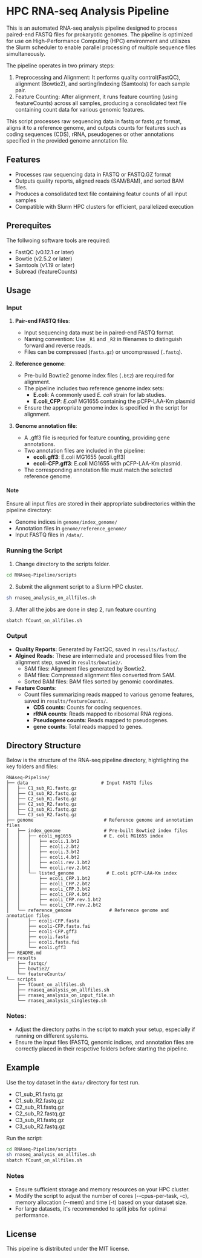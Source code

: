 # HPC RNA-seq Analysis Pipeline
This is an automated RNA-seq analysis pipeline designed to process paired-end FASTQ files for prokaryotic genomes. The pipeline is optimized for use on High-Performance Computing (HPC) environment and utiliszes the Slurm scheduler to enable parallel processing of multiple sequence files simultaneously.

The pipeline operates in two primary steps:
1. Preprocessing and Alignment: It performs quality control(FastQC), alignment (Bowtie2), and sorting/indexing (Samtools) for each sample pair. 
2. Feature Counting: After alignment, it runs feature counting (using featureCounts) across all samples, producing a consolidated text file containing count data for various genomic features. 

This script processes raw sequencing data in fastq or fastq.gz format, aligns it to a reference genome, and outputs counts for features such as coding sequences (CDS), rRNA, pseudogenes or other annotations specified in the provided genome annotation file.

## Features
- Processes raw sequencing data in FASTQ or FASTQ.GZ format
- Outputs quality reports, aligned reads (SAM/BAM), and sorted BAM files.
- Produces a consolidated text file containing featur counts of all input samples
- Compatible with Slurm HPC clusters for efficient, parallelized execution

## Prerequites
The follwoing software tools are required:
- FastQC (v0.12.1 or later)
- Bowtie (v2.5.2 or later)
- Samtools (v1.19 or later)
- Subread (featureCounts)


## Usage
### Input
1. **Pair-end FASTQ files**: 
    - Input sequencing data must be in paired-end FASTQ format.
    - Naming convention: Use `_R1` and `_R2` in filenames to distinguish forward and reverse reads.
    - Files can be compressed (`fasta.gz`) or uncompressed (`.fastq`).

2. **Reference genome**: 
    - Pre-build Bowtie2 genome index files (`.bt2`) are required for alignment.
    - The pipeline includes two reference genome index sets:
        - **E.coli**: A commonly used *E. coli* strain for lab studies.
        - **E.coli_CFP**: *E.coli* MG1655 containing the pCFP-LAA-Km plasmid 
    - Ensure the appropriate genome index is specified in the script for alignment.

3. **Genome annotation file**: 
    - A .gff3 file is requried for feature counting, providing gene annotations. 
    - Two annotation files are included in the pipeline: 
        - **ecoli.gff3**: E.coli MG1655 (ecoli.gff3)
        - **ecoli-CFP.gff3**: E.coli MG1655 with pCFP-LAA-Km plasmid.
    - The corresponding annotation file must match the selected reference genome.

#### Note
Ensure all input files are stored in their appropriate subdirectories within the pipeline directory:
- Genome indices in `genome/index_genome/`
- Annotation files in `genome/reference_genome/`
- Input FASTQ files in `/data/`.

### Running the Script
1. Change directory to the scripts folder.
```bash
cd RNAseq-Pipeline/scripts
```
2. Submit the alignment script to a Slurm HPC cluster.
```bash
sh rnaseq_analysis_on_allfiles.sh
```
3. After all the jobs are done in step 2, run feature counting
```bash
sbatch fCount_on_allfiles.sh
```

### Output
- **Quality Reports**: Generated by FastQC, saved in `results/fastqc/`.
- **Algined Reads**: These are intermediate and processed files from the alignment step, saved in `results/bowtie2/`.
    - SAM files: Alignment files generated by Bowtie2.
    - BAM files: Compressed alignment files converted from SAM.
    - Sorted BAM files: BAM files sorted by genomic coordinates.
- **Feature Counts**:
    - Count files summarizing reads mapped to various genome features, saved in `results/featureCounts/`.
        - **CDS counts**: Counts for coding sequences.
        - **rRNA counts**: Reads mapped to ribosomal RNA regions.
        - **Pseudogene counts**: Reads mapped to pseudogenes.
        - **gene counts**: Total reads mapped to genes.

## Directory Structure

Below is the structure of the RNA-seq pipeline directory, hightlighting the key folders and files:
```plaintext
RNAseq-Pipeline/
├── data                           # Input FASTQ files
│   ├── C1_sub_R1.fastq.gz
│   ├── C1_sub_R2.fastq.gz
│   ├── C2_sub_R1.fastq.gz
│   ├── C2_sub_R2.fastq.gz
│   ├── C3_sub_R1.fastq.gz
│   └── C3_sub_R2.fastq.gz
├── genome                          # Reference genome and annotation files
│   ├── index_genome                # Pre-built Bowtie2 index files
│   │   ├── ecoli_mg1655            # E. coli MG1655 index  
│   │   │   ├── ecoli.1.bt2 
│   │   │   ├── ecoli.2.bt2
│   │   │   ├── ecoli.3.bt2
│   │   │   ├── ecoli.4.bt2
│   │   │   ├── ecoli.rev.1.bt2
│   │   │   └── ecoli.rev.2.bt2
│   │   └── listed_genome            # E.coli pCFP-LAA-Km index
│   │       ├── ecoli_CFP.1.bt2
│   │       ├── ecoli_CFP.2.bt2
│   │       ├── ecoli_CFP.3.bt2
│   │       ├── ecoli_CFP.4.bt2
│   │       ├── ecoli_CFP.rev.1.bt2
│   │       └── ecoli_CFP.rev.2.bt2
│   └── reference_genome              # Reference genome and annotation files
│       ├── ecoli-CFP.fasta
│       ├── ecoli-CFP.fasta.fai
│       ├── ecoli-CFP.gff3
│       ├── ecoli.fasta
│       ├── ecoli.fasta.fai
│       └── ecoli.gff3
├── README.md
├── results
    ├── fastqc/
    ├── bowtie2/
    └── featureCounts/
└── scripts
    ├── fCount_on_allfiles.sh
    ├── rnaseq_analysis_on_allfiles.sh
    ├── rnaseq_analysis_on_input_file.sh
    └── rnaseq_analysis_singlestep.sh

```
### Notes:
- Adjust the directory paths in the script to match your setup, especially if running on different systems.
- Ensure the input files (FASTQ, genomic indices, and annotation files are correctly placed in their respctive folders before starting the pipeline.

## Example
Use the toy dataset in the `data/` directory for test run.
- C1_sub_R1.fastq.gz
- C1_sub_R2.fastq.gz
- C2_sub_R1.fastq.gz
- C2_sub_R2.fastq.gz
- C3_sub_R1.fastq.gz
- C3_sub_R2.fastq.gz

Run the script:
```bash
cd RNAseq-Pipeline/scripts
sh rnaseq_analysis_on_allfiles.sh
sbatch fCount_on_allfiles.sh
```

### Notes
- Ensure sufficient storage and memory resources on your HPC cluster.
- Modify the script to adjust the number of cores (--cpus-per-task, -c), memory allocation (--mem) and time (-t) based on your dataset size.
- For large datasets, it's recommended to split jobs for optimal performance.

## License
This pipeline is distributed under the MIT license.

